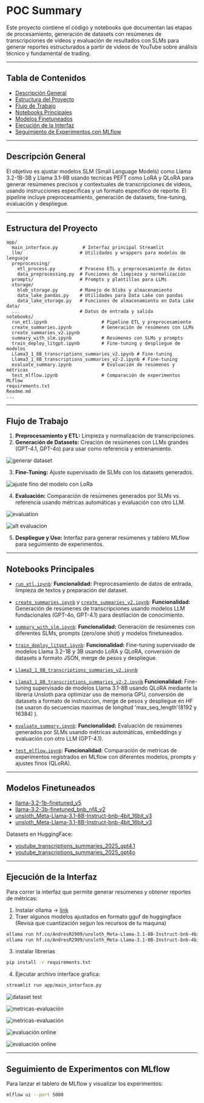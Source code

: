 # POC Summary

Este proyecto contiene el código y notebooks que documentan las etapas de procesamiento, generación de datasets con resúmenes de transcripciones de videos y evaluación de resultados con SLMs para generar reportes estructurados a partir de videos de YouTube sobre análisis técnico y fundamental de trading.

---

## Tabla de Contenidos

- [Descripción General](#descripción-general)
- [Estructura del Proyecto](#estructura-del-proyecto)
- [Flujo de Trabajo](#flujo-de-trabajo)
- [Notebooks Principales](#notebooks-principales)
- [Modelos Finetuneados](#modelos-finetuneados)
- [Ejecución de la Interfaz](#ejecución-de-la-interfaz)
- [Seguimiento de Experimentos con MLflow](#seguimiento-de-experimentos-con-mlflow)

---

## Descripción General

El objetivo es ajustar modelos SLM (Small Language Models) como Llama 3.2-1B-3B y Llama 3.1-8B usando tecnicas PEFT como LoRA y QLoRA para generar resúmenes precisos y contextuales de transcripciones de videos, usando instrucciones específicas y un formato especifico de reporte. El pipeline incluye preprocesamiento, generación de datasets, fine-tuning, evaluación y despliegue.

---

## Estructura del Proyecto

```
app/
  main_interface.py         # Interfaz principal Streamlit
  llm/                     # Utilidades y wrappers para modelos de lenguaje
  preprocessing/
    etl_process.py         # Proceso ETL y preprocesamiento de datos
    data_preprocessing.py  # Funciones de limpieza y normalización
  prompts/                 # Prompts y plantillas para LLMs
  storage/
    blob_storage.py        # Manejo de blobs y almacenamiento
    data_lake_pandas.py    # Utilidades para Data Lake con pandas
    data_lake_storage.py   # Funciones de almacenamiento en Data Lake
data/
  ...                      # Datos de entrada y salida
notebooks/
  run_etl.ipynb                    # Pipeline ETL y preprocesamiento
  create_summaries.ipynb           # Generación de resúmenes con LLMs
  create_summaries_v2.ipynb
  summary_with_slm.ipynb           # Resúmenes con SLMs y prompts
  train_deploy_litgpt.ipynb        # Fine-tuning y despliegue de modelos
  Llama3_1_8B_transcriptions_summaries_v2.ipynb # Fine-tuning
  Llama3_1_8B_transcriptions_summaries_v2-2.ipynb # Fine-tuning
  evaluate_summary.ipynb           # Evaluación de resúmenes y métricas
  test_mlflow.ipynb                # Comparación de experimentos MLflow
requirements.txt
Readme.md
...
```
---

## Flujo de Trabajo

1. **Preprocesamiento y ETL:** Limpieza y normalización de transcripciones.
2. **Generación de Datasets:** Creación de resúmenes con LLMs grandes (GPT-4.1, GPT-4o) para usar como referencia y entrenamiento.

![generar dataset](image-7.png)

3. **Fine-Tuning:** Ajuste supervisado de SLMs con los datasets generados.

![ajuste fino del modelo con LoRa](image-8.png)

4. **Evaluación:** Comparación de resúmenes generados por SLMs vs. referencia usando métricas automáticas y evaluación con otro LLM.

![evaluation](image.png)

![alt evaluacion](image-9.png)

5. **Despliegue y Uso:** Interfaz para generar resúmenes y tablero MLflow para seguimiento de experimentos.

---

## Notebooks Principales

- [`run_etl.ipynb`](notebooks/run_etl.ipynb):
  **Funcionalidad:** Preprocesamiento de datos de entrada, limpieza de textos y preparación del dataset.

- [`create_summaries.ipynb`](notebooks/create_summaries.ipynb) y [`create_summaries_v2.ipynb`](notebooks/create_summaries_v2.ipynb):
  **Funcionalidad:** Generación de resúmenes de transcripciones usando modelos LLM fundacionales (GPT-4o, GPT-4.1) para destilación de conocimiento.

- [`summary_with_slm.ipynb`](notebooks/summary_with_slm.ipynb):
  **Funcionalidad:** Generación de resúmenes con diferentes SLMs, prompts (zero/one shot) y modelos finetuneados.

- [`train_deploy_litgpt.ipynb`](notebooks/train_deploy_litgpt.ipynb):
  **Funcionalidad:** Fine-tuning supervisado de modelos Llama 3.2-1B y 3B usando LoRA y QLoRA, conversión de datasets a formato JSON, merge de pesos y despliegue.

- [`Llama3_1_8B_transcriptions_summaries_v2.ipynb`](notebooks/Llama3_1_8B_transcriptions_summaries_v2.ipynb)
- [`Llama3_1_8B_transcriptions_summaries_v2-2.ipynb`](notebooks/Llama3_1_8B_transcriptions_summaries_v2-2.ipynb)
**Funcionalidad:** Fine-tuning supervisado de modelos Llama 3.1-8B usando QLoRA mediante la libreria Unsloth para optimizar uso de memoria GPU, conversión de datasets a formato de instruccion, merge de pesos y despliegue en HF (se usaron do secuencias maximas de longitud 'max_seq_length'(8192 y 16384) ).

- [`evaluate_summary.ipynb`](notebooks/evaluate_summary.ipynb):
  **Funcionalidad:** Evaluación de resúmenes generados por SLMs usando métricas automáticas, embeddings y evaluación con otro LLM (GPT-4.1).

- [`test_mlflow.ipynb`](notebooks/test_mlflow.ipynb):
  **Funcionalidad:** Comparación de metricas de experimentos registrados en MLflow con diferentes modelos, prompts y ajustes finos (QLoRA).

---

## Modelos Finetuneados

- [llama-3.2-1b-finetuned_v5](https://huggingface.co/AndresR2909/hf-llama-3.2-1b-finetuned_v5)
- [llama-3.2-3b-finetuned_bnb_nf4_v2](https://huggingface.co/AndresR2909/hf-llama-3.2-3b-finetuned_bnb_nf4_v2)
- [unsloth_Meta-Llama-3.1-8B-Instruct-bnb-4bit_16bit_v3](https://huggingface.co/AndresR2909/unsloth_Meta-Llama-3.1-8B-Instruct-bnb-4bit_16bit_v3)
- [unsloth_Meta-Llama-3.1-8B-Instruct-bnb-4bit_16bit_v3](https://huggingface.co/AndresR2909/unsloth_Meta-Llama-3.1-8B-Instruct-bnb-4bit_16bit_v2)

Datasets en HuggingFace:
- [youtube_transcriptions_summaries_2025_gpt4.1](https://huggingface.co/datasets/AndresR2909/youtube_transcriptions_summaries_2025_gpt4.1)
- [youtube_transcriptions_summaries_2025_gpt4o](https://huggingface.co/datasets/AndresR2909/youtube_transcriptions_summaries_2025_gpt4o/)

---

## Ejecución de la Interfaz

Para correr la interfaz que permite generar resúmenes y obtener reportes de métricas:

1. Instalar ollama -> [link](https://ollama.com/)
2. Traer algunos modelos ajustados en formato gguf de huggingface (Revisa que cuantización segun los recursos de tu maquina)
```bash
ollama run hf.co/AndresR2909/unsloth_Meta-Llama-3.1-8B-Instruct-bnb-4bit_gguf_v3:Q8_0
ollama run hf.co/AndresR2909/unsloth_Meta-Llama-3.1-8B-Instruct-bnb-4bit_gguf_v3:Q4_K_M

```
3. instalar librerias
```bash
pip install -r requirements.txt
```
4. Ejecutar archivo interface grafica:

```bash
streamlit run app/main_interface.py
```

![dataset test](image-1.png)

![metricas-evaluación](image-4.png)

![metricas-evaluación](image-2.png)

![evaluación online](image-5.png)

![evaluación online](image-6.png)


---

## Seguimiento de Experimentos con MLflow

Para lanzar el tablero de MLflow y visualizar los experimentos:

```bash
mlflow ui --port 5000
```
